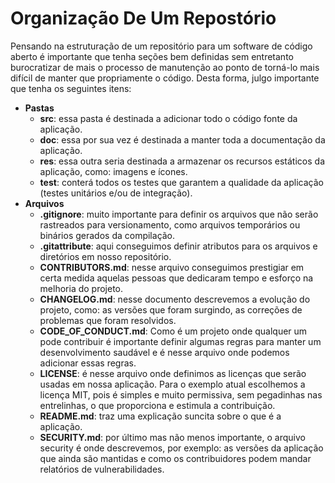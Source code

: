 # Organização De Um Repostório

Pensando na estruturação de um repositório para um software de código aberto é importante que tenha seções bem definidas sem entretanto burocratizar de mais o processo de manutenção ao ponto de torná-lo mais difícil de manter que propriamente o código. Desta forma, julgo importante que tenha os seguintes itens:

* **Pastas**
  * **src**: essa pasta é destinada a adicionar todo o código fonte da aplicação.
  * **doc**: essa por sua vez é destinada a manter toda a documentação da aplicação.
  * **res**: essa outra seria destinada a armazenar os recursos estáticos da aplicação, como: imagens e ícones.
  * **test**: conterá todos os testes que garantem a qualidade da aplicação (testes unitários e/ou de integração).
* **Arquivos**
  * **.gitignore**: muito importante para definir os arquivos que não serão rastreados para versionamento, como arquivos temporários ou binários gerados da compilação.
  * **.gitattribute**: aqui conseguimos definir atributos para os arquivos e diretórios em nosso repositório.
  * **CONTRIBUTORS.md**: nesse arquivo conseguimos prestigiar em certa medida aquelas pessoas que dedicaram tempo e esforço na melhoria do projeto.
  * **CHANGELOG.md**: nesse documento descrevemos a evolução do projeto, como: as versões que foram surgindo, as correções de problemas que foram resolvidos.
  * **CODE_OF_CONDUCT.md**: Como é um projeto onde qualquer um pode contribuir é importante definir algumas regras para manter um desenvolvimento saudável e é nesse arquivo onde podemos adicionar essas regras.
  * **LICENSE**: é nesse arquivo onde definimos as licenças que serão usadas em nossa aplicação. Para o exemplo atual escolhemos a licença MIT, pois é simples e muito permissiva, sem pegadinhas nas entrelinhas, o que proporciona e estimula a contribuição.
  * **README.md**: traz uma explicação suncita sobre o que é a aplicação.
  * **SECURITY.md**: por último mas não menos importante, o arquivo security é onde descrevemos, por exemplo: as versões da aplicação que ainda são mantidas e como os contribuidores podem mandar relatórios de vulnerabilidades.
